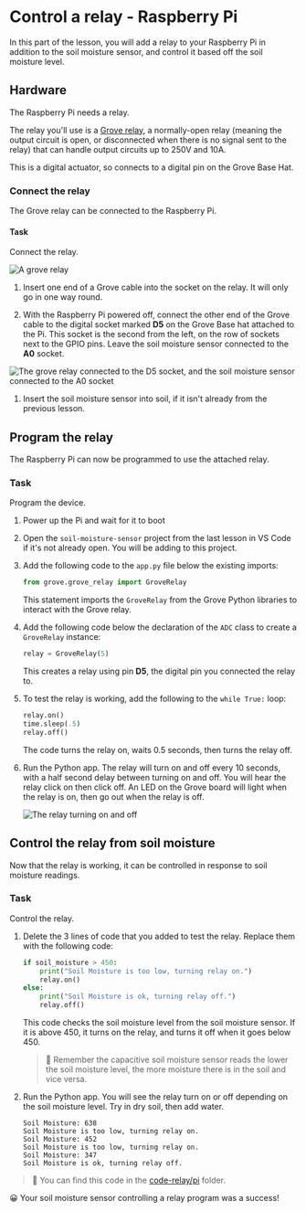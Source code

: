 # Control a relay - Raspberry Pi

In this part of the lesson, you will add a relay to your Raspberry Pi in addition to the soil moisture sensor, and control it based off the soil moisture level.

## Hardware

The Raspberry Pi needs a relay.

The relay you'll use is a [Grove relay](https://www.seeedstudio.com/Grove-Relay.html), a normally-open relay (meaning the output circuit is open, or disconnected when there is no signal sent to the relay) that can handle output circuits up to 250V and 10A.

This is a digital actuator, so connects to a digital pin on the Grove Base Hat.

### Connect the relay

The Grove relay can be connected to the Raspberry Pi.

#### Task

Connect the relay.

![A grove relay](../../../images/grove-relay.png)

1. Insert one end of a Grove cable into the socket on the relay. It will only go in one way round.

1. With the Raspberry Pi powered off, connect the other end of the Grove cable to the digital socket marked **D5** on the Grove Base hat attached to the Pi. This socket is the second from the left, on the row of sockets next to the GPIO pins. Leave the soil moisture sensor connected to the **A0** socket.

![The grove relay connected to the D5 socket, and the soil moisture sensor connected to the A0 socket](../../../images/pi-relay-and-soil-moisture-sensor.png)

1. Insert the soil moisture sensor into soil, if it isn't already from the previous lesson.

## Program the relay

The Raspberry Pi can now be programmed to use the attached relay.

### Task

Program the device.

1. Power up the Pi and wait for it to boot

1. Open the `soil-moisture-sensor` project from the last lesson in VS Code if it's not already open. You will be adding to this project.

1. Add the following code to the `app.py` file below the existing imports:

    ```python
    from grove.grove_relay import GroveRelay
    ```

    This statement imports the `GroveRelay` from the Grove Python libraries to interact with the Grove relay.

1. Add the following code below the declaration of the `ADC` class to create a `GroveRelay` instance:

    ```python
    relay = GroveRelay(5)
    ```

    This creates a relay using pin **D5**, the digital pin you connected the relay to.

1. To test the relay is working, add the following to the `while True:` loop:

    ```python
    relay.on()
    time.sleep(.5)
    relay.off()
    ```

    The code turns the relay on, waits 0.5 seconds, then turns the relay off.

1. Run the Python app. The relay will turn on and off every 10 seconds, with a half second delay between turning on and off. You will hear the relay click on then click off. An LED on the Grove board will light when the relay is on, then go out when the relay is off.

    ![The relay turning on and off](../../../images/relay-turn-on-off.gif)

## Control the relay from soil moisture

Now that the relay is working, it can be controlled in response to soil moisture readings.

### Task

Control the relay.

1. Delete the 3 lines of code that you added to test the relay. Replace them with the following code:

    ```python
    if soil_moisture > 450:
        print("Soil Moisture is too low, turning relay on.")
        relay.on()
    else:
        print("Soil Moisture is ok, turning relay off.")
        relay.off()
    ```

    This code checks the soil moisture level from the soil moisture sensor. If it is above 450, it turns on the relay, and turns it off when it goes below 450.

    > 💁 Remember the capacitive soil moisture sensor reads the lower the soil moisture level, the more moisture there is in the soil and vice versa.

1. Run the Python app. You will see the relay turn on or off depending on the soil moisture level. Try in dry soil, then add water.

    ```output
    Soil Moisture: 638
    Soil Moisture is too low, turning relay on.
    Soil Moisture: 452
    Soil Moisture is too low, turning relay on.
    Soil Moisture: 347
    Soil Moisture is ok, turning relay off.
    ```

> 💁 You can find this code in the [code-relay/pi](code-relay/pi) folder.

😀 Your soil moisture sensor controlling a relay program was a success!
